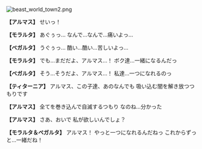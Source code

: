 
![beast_world_town2.png](../images/backgrounds/beast_world_town2.png)

**【アルマス】**
せいっ！

**【モラルタ】**
あぐぅっ…
なんで…なんで…痛いよっ…

**【ベガルタ】**
うぐぅっ…
酷い…酷い…苦しいよっ…

**【モラルタ】**
でも…まだだよ、アルマス…！
ボク達…一緒になるんだっ

**【ベガルタ】**
そう…そうだよ、アルマス…！
私達…一つになれるのっ

**【ティターニア】**
アルマス、この子達、あのなんでも
吸い込む闇を解き放つつもりです

**【アルマス】**
全てを巻き込んで自滅するつもり
なのね…分かった

**【アルマス】**
さあ、おいで
私が欲しいんでしょ？

**【モラルタ＆ベガルタ】**
アルマス！
やっと一つになれるんだねっ
これからずっと…一緒だね！